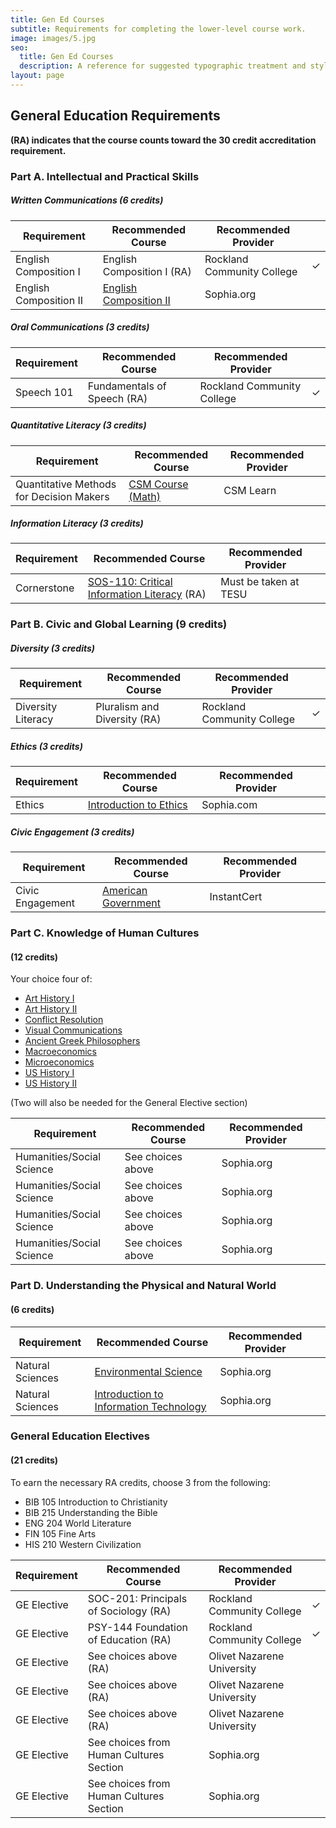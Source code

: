 ```yaml
---
title: Gen Ed Courses
subtitle: Requirements for completing the lower-level course work.
image: images/5.jpg
seo:
  title: Gen Ed Courses
  description: A reference for suggested typographic treatment and styles for your content
layout: page
---
```

## General Education Requirements

**(RA) indicates that the course counts toward the 30 credit accreditation requirement.**

### Part A. Intellectual and Practical Skills

##### Written Communications (6 credits)
<div class="responsive-table">
  <table>
    <thead>
      <tr>
        <th>Requirement</th>
        <th>Recommended Course</th>
        <th>Recommended Provider</th>
        <th></th>
      </tr>
    </thead>
    <tbody>
      <tr class="done">
        <td>English Composition I</td>
        <td>English Composition I (RA)</td>
        <td>Rockland Community College</td>
        <td><span class="check">&#10003;</span></td>
      </tr>
      <tr>
        <td>English Composition II</td>
        <td><a href="https://www.sophia.org/online-courses/english-and-communication/english-composition-ii">English Composition II</a></td>
        <td>Sophia.org</td>
        <td></td>
      </tr>
    </tbody>
  </table>
</div>

##### Oral Communications (3 credits)
<div class="responsive-table">
  <table>
    <thead>
      <tr>
        <th>Requirement</th>
        <th>Recommended Course</th>
        <th>Recommended Provider</th>
        <th></th>
      </tr>
    </thead>
    <tbody>
      <tr class="done">
        <td>Speech 101</td>
        <td>Fundamentals of Speech (RA)</td>
        <td>Rockland Community College</td>
        <td><span class="check">&#10003;</span></td>
      </tr>
    </tbody>
  </table>
</div>

##### Quantitative Literacy (3 credits)
<div class="responsive-table">
  <table>
    <thead>
      <tr>
        <th>Requirement</th>
        <th>Recommended Course</th>
        <th>Recommended Provider</th>
        <th></th>
      </tr>
    </thead>
    <tbody>
      <tr>
        <td>Quantitative Methods for Decision Makers</td>
        <td><a href="https://www.csmlearn.com/solutions/colleges/TESU">CSM Course (Math)</a></td>
        <td>CSM Learn</td>
        <td></td>
      </tr>
    </tbody>
  </table>
</div>

##### Information Literacy (3 credits)
<div class="responsive-table">
  <table>
    <thead>
      <tr>
        <th>Requirement</th>
        <th>Recommended Course</th>
        <th>Recommended Provider</th>
        <th></th>
      </tr>
    </thead>
    <tbody>
      <tr>
        <td>Cornerstone</td>
        <td><a href="https://www2.tesu.edu/course.php?CourseCode=SOS-110&CourseCode=SOS-110">SOS-110: Critical Information Literacy</a> (RA)</td>
        <td>Must be taken at TESU</td>
        <td></td>
      </tr>
    </tbody>
  </table>
</div>

### Part B. Civic and Global Learning (9 credits)

##### Diversity (3 credits)
<div class="responsive-table">
  <table>
    <thead>
      <tr>
        <th>Requirement</th>
        <th>Recommended Course</th>
        <th>Recommended Provider</th>
        <th></th>
      </tr>
    </thead>
    <tbody>
      <tr class="done">
        <td>Diversity Literacy</td>
        <td>Pluralism and Diversity (RA)</td>
        <td>Rockland Community College</td>
        <td><span class="check">&#10003;</span></td>
      </tr>
    </tbody>
  </table>
</div>

##### Ethics (3 credits)
<div class="responsive-table">
  <table>
    <thead>
      <tr>
        <th>Requirement</th>
        <th>Recommended Course</th>
        <th>Recommended Provider</th>
        <th></th>
      </tr>
    </thead>
    <tbody>
      <tr>
        <td>Ethics</td>
        <td><a href="https://www.sophia.org/online-courses/humanities/introduction-to-ethics-2">Introduction to Ethics</a></td>
        <td>Sophia.com</td>
        <td></td>
      </tr>
    </tbody>
  </table>
</div>

##### Civic Engagement (3 credits)
<div class="responsive-table">
  <table>
    <thead>
      <tr>
        <th>Requirement</th>
        <th>Recommended Course</th>
        <th>Recommended Provider</th>
        <th></th>
      </tr>
    </thead>
    <tbody>
      <tr>
        <td>Civic Engagement</td>
        <td><a href="https://www.instantcert.com/credit_courses/American-Government">American Government</a></td>
        <td>InstantCert</td>
        <td></td>
      </tr>
    </tbody>
  </table>
</div>

### Part C. Knowledge of Human Cultures
#### (12 credits)

Your choice four of:
+ <a href="https://www.sophia.org/online-courses/humanities/art-history-i">Art History I</a>
+ <a href="https://www.sophia.org/online-courses/humanities/art-history-ii-2">Art History II</a>
+ <a href="https://www.sophia.org/online-courses/english-and-communication/conflict-resolution-2">Conflict Resolution</a>
+ <a href="https://www.sophia.org/online-courses/english-and-communication/visual-communications-2">Visual Communications</a>
+ <a href="https://www.sophia.org/online-courses/humanities/ancient-greek-philosophers">Ancient Greek Philosophers</a>
+ <a href="https://www.sophia.org/online-courses/social-science/macroeconomics-2">Macroeconomics</a>
+ <a href="https://www.sophia.org/online-courses/social-science/microeconomics-2">Microeconomics</a>
+ <a href="https://www.sophia.org/online-courses/social-science/us-history-i-2">US History I</a>
+ <a href="https://www.sophia.org/online-courses/social-science/us-history-ii-2">US History II</a>

(Two will also be needed for the General Elective section)

<div class="responsive-table">
  <table>
    <thead>
      <tr>
        <th>Requirement</th>
        <th>Recommended Course</th>
        <th>Recommended Provider</th>
        <th></th>
      </tr>
    </thead>
    <tbody>
      <tr>
        <td>Humanities/Social Science</td>
        <td>
          See choices above
        </td>
        <td>Sophia.org</td>
        <td></td>
      </tr>
      <tr>
        <td>Humanities/Social Science</td>
        <td>
          See choices above
        </td>
        <td>Sophia.org</td>
        <td></td>
      </tr>
      <tr>
        <td>Humanities/Social Science</td>
        <td>
          See choices above
        </td>
        <td>Sophia.org</td>
        <td></td>
      </tr>
      <tr>
        <td>Humanities/Social Science</td>
        <td>
          See choices above
        </td>
        <td>Sophia.org</td>
        <td></td>
      </tr>
    </tbody>
  </table>
</div>

### Part D. Understanding the Physical and Natural World
#### (6 credits)
<div class="responsive-table">
  <table>
    <thead>
      <tr>
        <th>Requirement</th>
        <th>Recommended Course</th>
        <th>Recommended Provider</th>
        <th></th>
      </tr>
    </thead>
    <tbody>
      <tr>
        <td>Natural Sciences</td>
        <td><a href="https://www.sophia.org/online-courses/science/environmental-science-2">Environmental Science</a></td>
        <td>Sophia.org</td>
        <td></td>
      </tr>
      <tr>
        <td>Natural Sciences</td>
        <td><a href="https://www.sophia.org/online-courses/computer-science-and-it/introduction-to-information-technology-2">Introduction to Information Technology</a></td>
        <td>Sophia.org</td>
        <td></td>
      </tr>
    </tbody>
  </table>
</div>

### General Education Electives
#### (21 credits)

To earn the necessary RA credits, choose 3 from the following:
+ BIB 105 Introduction to Christianity
+ BIB 215 Understanding the Bible
+ ENG 204 World Literature
+ FIN 105 Fine Arts
+ HIS 210 Western Civilization

<div class="responsive-table">
  <table>
    <thead>
      <tr>
        <th>Requirement</th>
        <th>Recommended Course</th>
        <th>Recommended Provider</th>
        <th></th>
      </tr>
    </thead>
    <tbody>
      <tr class="done">
        <td>GE Elective</td>
        <td>SOC-201: Principals of Sociology (RA)</td>
        <td>Rockland Community College</td>
        <td><span class="check">&#10003;</span></td>
      </tr>
      <tr class="done">
        <td>GE Elective</td>
        <td>PSY-144 Foundation of Education (RA)</td>
        <td>Rockland Community College</td>
        <td><span class="check">&#10003;</span></td>
      </tr>
      <tr>
        <td>GE Elective</td>
        <td>See choices above (RA)</td>
        <td>Olivet Nazarene University</td>
        <td></td>
      </tr>
      <tr>
        <td>GE Elective</td>
        <td>See choices above (RA)</td>
        <td>Olivet Nazarene University</td>
        <td></td>
      </tr>
      <tr>
        <td>GE Elective</td>
        <td>See choices above (RA)</td>
        <td>Olivet Nazarene University</td>
        <td></td>
      </tr>
      <tr>
        <td>GE Elective</td>
        <td>
          See choices from Human Cultures Section
        </td>
        <td>Sophia.org</td>
        <td></td>
      </tr>
      <tr>
        <td>GE Elective</td>
        <td>
          See choices from Human Cultures Section
        </td>
        <td>Sophia.org</td>
        <td></td>
      </tr>
    </tbody>
  </table>
</div>


